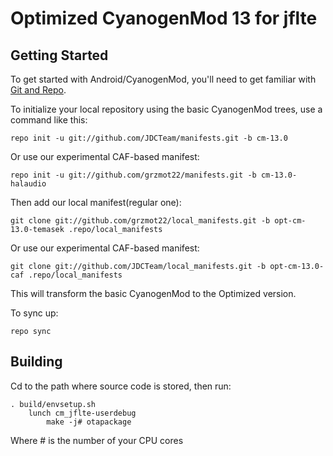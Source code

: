 Optimized CyanogenMod 13 for jflte
===========

Getting Started
---------------

To get started with Android/CyanogenMod, you'll need to get
familiar with [Git and Repo](http://source.android.com/source/using-repo.html).

To initialize your local repository using the basic CyanogenMod trees, use a command like this:

    repo init -u git://github.com/JDCTeam/manifests.git -b cm-13.0
   
Or use our experimental CAF-based manifest:

    repo init -u git://github.com/grzmot22/manifests.git -b cm-13.0-halaudio

Then add our local manifest(regular one):

    git clone git://github.com/grzmot22/local_manifests.git -b opt-cm-13.0-temasek .repo/local_manifests
    
Or use our experimental CAF-based manifest:

    git clone git://github.com/JDCTeam/local_manifests.git -b opt-cm-13.0-caf .repo/local_manifests
    
This will transform the basic CyanogenMod to the Optimized version.

To sync up:

    repo sync

Building
---------------

Cd to the path where source code is stored, then run:

    . build/envsetup.sh
        lunch cm_jflte-userdebug
            make -j# otapackage
            
Where # is the number of your CPU cores
